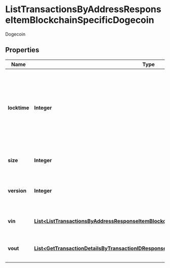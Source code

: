 

# ListTransactionsByAddressResponseItemBlockchainSpecificDogecoin

Dogecoin

## Properties

Name | Type | Description | Notes
------------ | ------------- | ------------- | -------------
**locktime** | **Integer** | Represents the locktime on the transaction on the specific blockchain, i.e. the blockheight at which the transaction is valid. | 
**size** | **Integer** | Represents the total size of this transaction. | 
**version** | **Integer** | Represents the transaction&#39;s version number. | 
**vin** | [**List&lt;ListTransactionsByAddressResponseItemBlockchainSpecificDogecoinVin&gt;**](ListTransactionsByAddressResponseItemBlockchainSpecificDogecoinVin.md) | Represents the transaction inputs. | 
**vout** | [**List&lt;GetTransactionDetailsByTransactionIDResponseItemBlockchainSpecificDogecoinVout&gt;**](GetTransactionDetailsByTransactionIDResponseItemBlockchainSpecificDogecoinVout.md) | Represents the transaction outputs. | 



